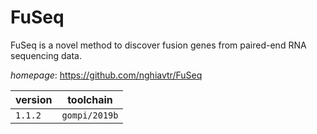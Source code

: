 # FuSeq

FuSeq is a novel method to discover fusion genes from paired-end RNA sequencing data.

*homepage*: <https://github.com/nghiavtr/FuSeq>

version | toolchain
--------|----------
``1.1.2`` | ``gompi/2019b``
